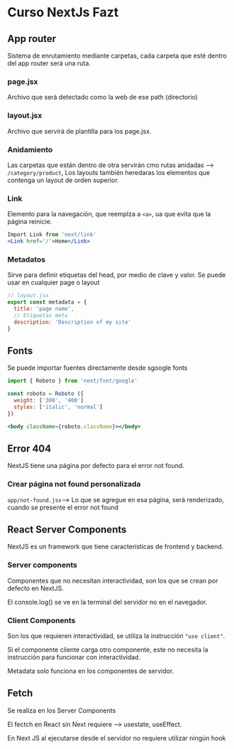 # Curso NextJs Fazt

## App router

Sistema de enrutamiento mediante carpetas, cada carpeta que esté dentro del app router será una ruta.

### page.jsx

Archivo que será detectado como la web de ese path (directorio)

### layout.jsx

Archivo que servirá de plantilla para los page.jsx.

### Anidamiento

Las carpetas que están dentro de otra servirán cmo rutas anidadas --> `/category/product`, Los layouts también heredaras los elementos que contenga un layout de orden superior.

### Link

Elemento para la navegación, que reemplza a `<a>`, ua que evita que la página reinicie. 

```jsx
Import Link from 'next/link'
<Link href='/'>Home</Link>
```

### Metadatos

Sirve para definir etiquetas del head, por medio de clave y valor. Se puede usar en cualquier page o layout

```jsx
// layout.jsx
export const metadata = {
  title: 'page name',
  // Etiquetas meta
  description: 'Description of my site'
} 
```

## Fonts

Se puede importar fuentes directamente desde sgoogle fonts

```jsx
import { Roboto } from 'next/font/google'

const roboto = Roboto ({
  weight: ['300', '400']
  styles: ['italic', 'normal']
})

<body className={roboto.className}></body>

```

## Error 404

NextJS tiene una página por defecto para el error not found.

### Crear página not found personalizada

`app/not-found.jsx`--> Lo que se agregue en esa página, será renderizado, cuando se presente el error not found

## React Server Components

NextJS es un framework que tiene características de frontend y backend.

### Server components

Componentes que no necesitan interactividad, son los que se crean por defecto en NextJS. 

El console.log() se ve en la terminal del servidor no en el navegador.

### Client Components

Son los que requieren interactividad, se utiliza la instrucción `"use client"`.

Si el componente cliente carga otro componente, este no necesita la instrucción para funcionar con interactividad.

Metadata solo funciona en los componentes de servidor.

## Fetch

Se realiza en los Server Components

El fectch en React sin Next requiere --> usestate, useEffect.

En Next JS al ejecutarse desde el servidor no requiere utilizar ningún hook

 
